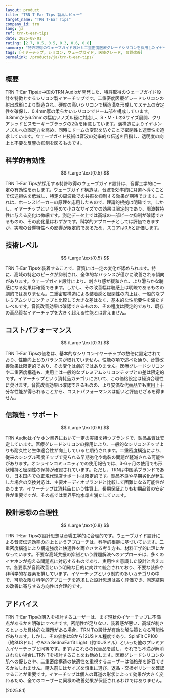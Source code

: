 ```yaml
---
layout: product
title: "TRN T-Ear Tips 製品レビュー"
target_name: "TRN T-Ear Tips"
company_id: trn
lang: ja
ref: trn-t-ear-tips
date: 2025-08-01
rating: [2.7, 0.5, 0.5, 0.3, 0.6, 0.8]
summary: "特許取得のウェーブガイド設計と二重密度医療グレードシリコンを採用したイヤーチップ。音質改善効果は限定的で、基本的なシリコンチップの数倍という価格設定によりコストパフォーマンスに課題があります。"
tags: [イヤーチップ, シリコン, ウェーブガイド, 医療グレード, 音質改善]
permalink: /products/ja/trn-t-ear-tips/
---
```

## 概要

TRN T-Ear Tipsは中国のTRN Audioが開発した、特許取得のウェーブガイド設計を特徴とするシリコン製イヤーチップです。二重密度医療グレードシリコンの射出成形により製造され、硬度の高いシリコンで構造溝を形成してステムの安定性を確保し、0.4mm厚の柔らかいシリコンでドーム部を構成しています。3.8mmから6.2mmの幅広いノズル径に対応し、S・M・Lの3サイズ展開、クリアレッドとスモーキーブラックの2色を用意しています。溝構造によりイヤホンノズルへの固定力を高め、同時にドームの変形を防ぐことで密閉性と遮音性を追求しています。ウェーブガイド技術は音波の効率的な伝送を目指し、透明度の向上と不要な反響の抑制を図るものです。

## 科学的有効性

$$ \Large \text{0.5} $$

TRN T-Ear Tipsが採用する特許取得のウェーブガイド設計は、音響工学的に一定の有効性を示します。ウェーブガイド構造は、音波を効率的に耳道へ導くことで伝送損失を低減し、特定の周波数での共振を抑制する効果が期待できます。これは、ホーンスピーカーの原理を応用したもので、理論的根拠は明確です。しかし、イヤーチップという極めて小さなサイズでの効果は限定的であり、周波数特性に与える変化は微細です。測定データ上では高域の一部ピーク抑制が確認できるものの、その変化量はわずかです。科学的アプローチとしては評価できますが、実際の音響特性への影響が限定的であるため、スコアは0.5と評価します。

## 技術レベル

$$ \Large \text{0.5} $$

TRN T-Ear Tipsを装着することで、音質には一定の変化が認められます。特に、高域の特定のピークが抑制され、全体的なバランスが僅かに改善される傾向があります。ウェーブガイド設計により、刺さり感が緩和され、より滑らかな聴感になる効果は確認できます。しかし、その改善幅は聴感上は明瞭であるものの劇的ではありません。二重密度構造による装着感と密閉性の向上は、一般的なプレミアムシリコンチップと比較して大きな差はなく、基本的な性能要件を満たすレベルです。音質改善効果は確認できるものの、その程度は限定的であり、既存の高品質なイヤーチップを大きく超える性能とは言えません。

## コストパフォーマンス

$$ \Large \text{0.3} $$

TRN T-Ear Tipsの価格は、基本的なシリコンイヤーチップの数倍に設定されており、性能向上とのバランスが取れていません。性能の項で述べた通り、音質改善効果は限定的であり、その変化は劇的ではありません。医療グレードシリコンや二重密度構造も、実用上は一般的なプレミアムシリコンチップとの差は限定的です。イヤーチップという消耗品カテゴリにおいて、この価格設定は経済合理性に欠けます。音質改善効果は確認できるものの、より安価な代替品でも実用上十分な性能が得られることから、コストパフォーマンスは低いと評価せざるを得ません。

## 信頼性・サポート

$$ \Large \text{0.6} $$

TRN Audioはイヤホン業界において一定の実績を持つブランドで、製品品質は安定しています。医療グレードシリコンの採用により、一般的なシリコンチップよりも耐久性と生体適合性が向上していると期待されます。二重密度構造により、従来のシングル密度チップで見られる早期劣化や亀裂の問題が軽減される可能性があります。オンラインコミュニティでの使用報告では、3-6ヶ月の使用でも形状維持と密閉性の保持が確認されています。ただし、TRNは中国系ブランドであり、日本国内での正規代理店サポートは限定的です。製品不良や早期劣化が発生した場合の交換対応は、主要オーディオブランドと比較して困難になる可能性があります。イヤーチップは消耗品という性質上、長期保証よりも初期品質の安定性が重要ですが、その点では業界平均水準を満たしています。

## 設計思想の合理性

$$ \Large \text{0.8} $$

TRN T-Ear Tipsの設計思想は音響工学的に合理的です。ウェーブガイド設計による音波伝送効率の向上というアプローチは、科学的根拠に基づいています。二重密度構造により構造強度と快適性を両立させる考え方も、材料工学的に理にかなっています。不要な高域共振の抑制という課題解決へのアプローチは、多くのイヤホンが抱える問題点に対応するものであり、実用性を意識した設計と言えます。各要素が音質改善という明確な目的に向けて統合されており、不要な装飾や非科学的な要素を排しています。イヤーチップという制約の多いカテゴリの中で、可能な限り科学的アプローチを追求した設計思想は高く評価でき、測定結果の改善に寄与する方向性は合理的です。

## アドバイス

TRN T-Ear Tipsの購入を検討するユーザーは、まず現状のイヤーチップに不満点があるかを明確にすべきです。密閉性が足りない、装着感が悪い、高域が刺さるといった具体的な課題がある場合、TRN Tの設計が有効な解決策となる可能性があります。しかし、その価格は8から12USドル程度であり、SpinFit CP100（約8USドル）やAzla SednaEarfit Light（約10USドル）といった他のプレミアムイヤーチップと同等です。まずはこれらの代替品を試し、それでも不満が解消されない場合にTRN Tを検討することをお勧めします。医療グレードシリコンの肌への優しさや、二重密度構造の快適性を重視するユーザーは価格差を許容できるかもしれません。購入前にはサイズを慎重に選び、返品・交換ポリシーを確認することが重要です。イヤーチップは個人の耳道の形状によって効果が大きく変わるため、全てのユーザーに同様の改善効果が保証されるわけではありません。

(2025.8.1)
